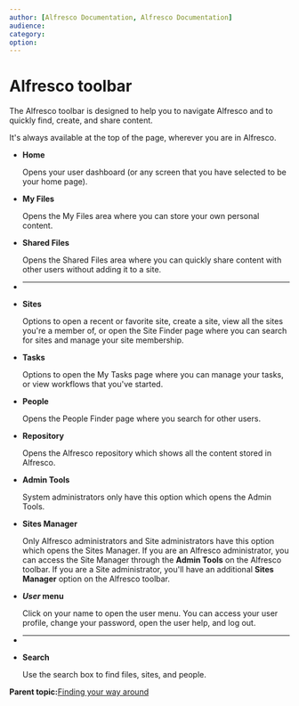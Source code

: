 ```yaml
---
author: [Alfresco Documentation, Alfresco Documentation]
audience: 
category: 
option: 
---
```


# Alfresco toolbar

The Alfresco toolbar is designed to help you to navigate Alfresco and to quickly find, create, and share content.

It's always available at the top of the page, wherever you are in Alfresco.

-   ****Home****

    Opens your user dashboard \(or any screen that you have selected to be your home page\).

-   ****My Files****

    Opens the My Files area where you can store your own personal content.

-   ****Shared Files****

    Opens the Shared Files area where you can quickly share content with other users without adding it to a site.

-   ****
-   ****Sites****

    Options to open a recent or favorite site, create a site, view all the sites you're a member of, or open the Site Finder page where you can search for sites and manage your site membership.

-   ****Tasks****

    Options to open the My Tasks page where you can manage your tasks, or view workflows that you've started.

-   ****People****

    Opens the People Finder page where you search for other users.

-   ****Repository****

    Opens the Alfresco repository which shows all the content stored in Alfresco.

-   ****Admin Tools****

    System administrators only have this option which opens the Admin Tools.

-   ****Sites Manager****

    Only Alfresco administrators and Site administrators have this option which opens the Sites Manager. If you are an Alfresco administrator, you can access the Site Manager through the **Admin Tools** on the Alfresco toolbar. If you are a Site administrator, you'll have an additional **Sites Manager** option on the Alfresco toolbar.

-   ***User* menu**

    Click on your name to open the user menu. You can access your user profile, change your password, open the user help, and log out.

-   ****
-   **Search**

    Use the search box to find files, sites, and people.


**Parent topic:**[Finding your way around](../concepts/sh-uh-introduction.md)

